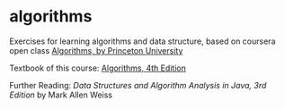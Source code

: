 # algorithms
Exercises for learning algorithms and data structure, based on coursera open class [Algorithms, by Princeton University](https://www.coursera.org/learn/algorithms-part1/home/welcome)

Textbook of this course: [Algorithms, 4th Edition](http://algs4.cs.princeton.edu/home/)

Further Reading: *Data Structures and Algorithm Analysis in Java, 3rd Edition* by Mark Allen Weiss
